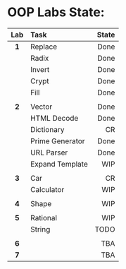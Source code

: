 # OOP Labs State:

| Lab   | Task            | State |
|:-----:|:--------------- | -----:|
| **1** | Replace         | Done  |
|       | Radix           | Done  |
|       | Invert          | Done  |
|       | Crypt           | Done  |
|       | Fill            | Done  |
|       |                 |       |
| **2** | Vector          | Done  |
|       | HTML Decode     | Done  |
|       | Dictionary      | CR    |
|       | Prime Generator | Done  |
|       | URL Parser      | Done  |
|       | Expand Template | WIP   |
|       |                 |       |
| **3** | Car             | CR    |
|       | Calculator      | WIP   |
|       |                 |       |
| **4** | Shape           | WIP   |
|       |                 |       |
| **5** | Rational        | WIP   |
|       | String          | TODO  |
|       |                 |       |
| **6** |                 | TBA   |
| **7** |                 | TBA   |
